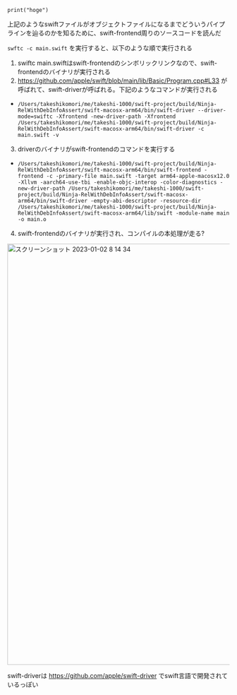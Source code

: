 ```
print("hoge")
```

上記のようなswiftファイルがオブジェクトファイルになるまでどういうパイプラインを辿るのかを知るために、swift-frontend周りのソースコードを読んだ

`swftc -c main.swift` を実行すると、以下のような順で実行される

1. swiftc main.swiftはswift-frontendのシンボリックリンクなので、swift-frontendのバイナリが実行される
2. https://github.com/apple/swift/blob/main/lib/Basic/Program.cpp#L33 が呼ばれて、swift-driverが呼ばれる。下記のようなコマンドが実行される
  - `/Users/takeshikomori/me/takeshi-1000/swift-project/build/Ninja-RelWithDebInfoAssert/swift-macosx-arm64/bin/swift-driver --driver-mode=swiftc -Xfrontend -new-driver-path -Xfrontend /Users/takeshikomori/me/takeshi-1000/swift-project/build/Ninja-RelWithDebInfoAssert/swift-macosx-arm64/bin/swift-driver -c main.swift -v`
3.  driverのバイナリがswift-frontendのコマンドを実行する
  - `/Users/takeshikomori/me/takeshi-1000/swift-project/build/Ninja-RelWithDebInfoAssert/swift-macosx-arm64/bin/swift-frontend -frontend -c -primary-file main.swift -target arm64-apple-macosx12.0 -Xllvm -aarch64-use-tbi -enable-objc-interop -color-diagnostics -new-driver-path /Users/takeshikomori/me/takeshi-1000/swift-project/build/Ninja-RelWithDebInfoAssert/swift-macosx-arm64/bin/swift-driver -empty-abi-descriptor -resource-dir /Users/takeshikomori/me/takeshi-1000/swift-project/build/Ninja-RelWithDebInfoAssert/swift-macosx-arm64/lib/swift -module-name main -o main.o`
4. swift-frontendのバイナリが実行され、コンパイルの本処理が走る?

<img width="954" alt="スクリーンショット 2023-01-02 8 14 34" src="https://user-images.githubusercontent.com/16571394/210187183-ecec9ab3-f7f2-4f34-9d8b-93e749409a54.png">

swift-driverは https://github.com/apple/swift-driver でswift言語で開発されているっぽい

